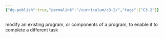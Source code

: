 ```yaml
---
{"dg-publish":true,"permalink":"/curriculum/c3-2/","tags":["C3.2"]}
---
```


modify an existing program, or components of a program, to enable it to complete a different task